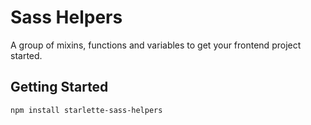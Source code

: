 # Sass Helpers

A group of mixins, functions and variables to get your frontend project started.

## Getting Started

`npm install starlette-sass-helpers`
